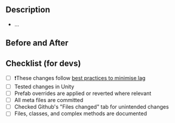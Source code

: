 ## Description
<!-- What changes does this PR include? Is there anything that affects other features that people should be aware of? -->
- ...

## Before and After
<!-- Screenshots/videos of the changes: -->

## Checklist (for devs)
- [ ] ❗These changes follow [best practices to minimise lag](https://www.notion.so/Codebase-13de52a73bd68145a623f87a70de6a38)
- [ ] Tested changes in Unity
- [ ] Prefab overrides are applied or reverted where relevant
- [ ] All meta files are committed
- [ ] Checked Github's "Files changed" tab for unintended changes
- [ ] Files, classes, and complex methods are documented 
